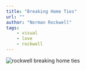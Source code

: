 ```yaml
---
title: "Breaking Home Ties"
url: ""
author: "Norman Rockwell"
tags:
    - visual
    - love
    - rockwell
---
```

![rockwell breaking home ties](/images/art/rockwell-breaking-home-ties.jpg)